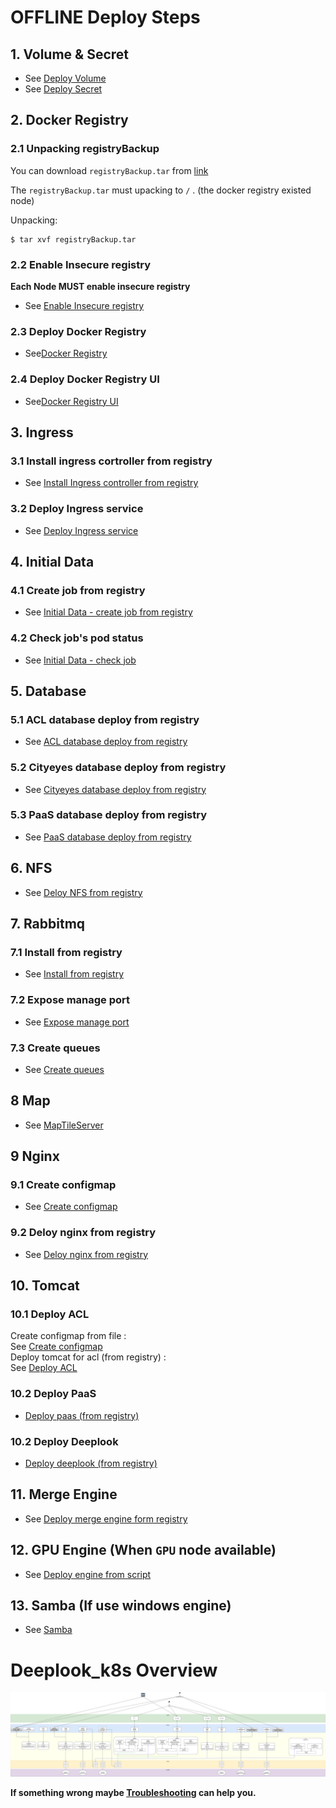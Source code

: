 # OFFLINE Deploy Steps

## 1. Volume & Secret
- See [Deploy Volume](./Volume#deploy-volume)
- See [Deploy Secret](./Secret#deploy-secret)

## 2. Docker Registry

### 2.1 Unpacking registryBackup
You can download `registryBackup.tar` from [link](https://mega.nz/#!9EFAwYKJ!WXacgqo5V6c0oGAld22WzQrrKybxQ62FbKCilEo3T3w)

The `registryBackup.tar` must upacking to `/` . (the docker registry existed node)

Unpacking:
```shell
$ tar xvf registryBackup.tar
```

### 2.2 Enable Insecure registry
**Each Node MUST enable insecure registry**
- See [Enable Insecure registry](./DockerRegistry#enable-insecure-registry)

### 2.3 Deploy Docker Registry
- See[Docker Registry](./DockerRegistry#docker-registry)

### 2.4 Deploy Docker Registry UI
- See[Docker Registry UI](./DockerRegistry#docker-registry-ui)

## 3. Ingress

### 3.1  Install ingress cortroller from registry
- See [Install Ingress controller from registry](./Ingress/README.md#install-ingress-controller-from-registry)

### 3.2 Deploy Ingress service
- See [Deploy Ingress service](./Ingress#deploy-ingress-service-after-ingrss-controller-is-working)

## 4. Initial Data

### 4.1 Create job from registry
- See [Initial Data - create job from registry](./InitialData#create-job-from-registry)

### 4.2 Check job's pod status
- See [Initial Data - check job](./InitialData#check-job)

## 5. Database

### 5.1 ACL database deploy from registry
- See [ACL database deploy from registry](./Database#acl-database-deploy-from-registry)

### 5.2 Cityeyes database deploy from registry
- See [Cityeyes database deploy from registry](./Database#cityeyes-database-deploy-from-registry)

### 5.3 PaaS database deploy from registry
- See [PaaS database deploy from registry](./Database#paas-database-deploy-from-registry)

## 6. NFS

- See [Deloy NFS from registry](./NFS#deloy-nfs-from-registry)

## 7. Rabbitmq

### 7.1 Install from registry
- See [Install from registry](./rabbitmq#using-helm-install-from-registry)

### 7.2 Expose manage port
- See [Expose manage port](./rabbitmq#expose-manage-port)

### 7.3 Create queues
- See [Create queues](./rabbitmq#using-script-create-queues)

## 8 Map
- See [MapTileServer](./MapTileServer#deploy-from-registry)

## 9 Nginx

### 9.1 Create configmap 

- See [Create configmap](/nginx#1-create-configmaps-from-files)

### 9.2 Deloy nginx from registry

- See [Deloy nginx from registry](./nginx#deloy-nginx-from-registry)

## 10. Tomcat

### 10.1 Deploy ACL

Create configmap from file : \
See [Create configmap](./Tomcat#1-create-configmap-from-file) \
Deploy tomcat for acl (from registry) : \
See [Deploy ACL](./Tomcat#deploy-tomcat-for-acl-from-registry)

### 10.2 Deploy PaaS
- [Deploy paas (from registry)](./Tomcat/README.md#deploy-paas-from-registry)

### 10.2 Deploy Deeplook
- [Deploy deeplook (from registry)](./Tomcat/README.md#deploy-deeplook-from-registry)

## 11. Merge Engine

- See [Deploy merge engine form registry](./Engine#deploy-merge-engine-form-registry)

## 12. GPU Engine (When `GPU` node available)

- See [Deploy engine from script](./gpuPod#deploy-engine-from-script)

## 13. Samba (If use windows engine)

- See [Samba](./Samba/README.md)

# Deeplook_k8s Overview

![alt text](/Images/Overview/Deeplook_k8s_overview.png "Deeplook_k8s_overview")

**If something wrong maybe [Troubleshooting](../Install/Troubleshooting.md) can help you.**
